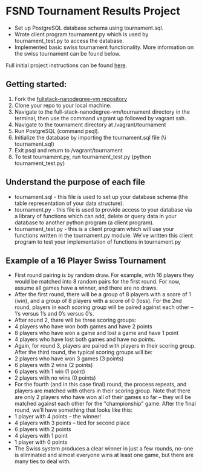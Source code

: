 # FSND Tournament Results Project

* Set up PostgreSQL database schema using tournament.sql.
* Wrote client program tournament.py which is used by tournament_test.py to access the database.
* Implemented basic swiss tournament functionality. More information on the swiss tournament can be found below.

Full initial project instructions can be found 
[here](https://docs.google.com/document/d/16IgOm4XprTaKxAa8w02y028oBECOoB1EI1ReddADEeY/pub?embedded=true).

## Getting started:

1. Fork the [fullstack-nanodegree-vm repository](https://github.com/udacity/fullstack-nanodegree-vm)
2. Clone your repo to your local machine.
3. Navigate to the full-stack-nanodegree-vm/tournament directory in the terminal, then use the command vagrant up followed by vagrant ssh.
4. Navigate to the tournament directory at /vagrant/tournament
5. Run PostgreSQL (command psql).
6. Initialize the database by importing the tournament.sql file (\i tournament.sql)
7. Exit psql and return to /vagrant/tournament
8. To test tournament.py, run tournament_test.py (python tournament_test.py)

## Understand the purpose of each file
* tournament.sql  - this file is used to set up your database schema (the table representation of your data structure).
* tournament.py - this file is used to provide access to your database via a library of functions which can add, delete or query data in your database to another python program (a client program).
* tournament_test.py - this is a client program which will use your functions written in the tournament.py module. We've written this client program to test your implementation of functions in tournament.py


## Example of a 16 Player Swiss Tournament
* First round pairing is by random draw. For example, with 16 players they would be matched into 8 random pairs for the first round. For now, assume all games have a winner, and there are no draws.
* After the first round, there will be a group of 8 players with a score of 1 (win), and a group of 8 players with a score of 0 (loss). For the 2nd round, players in each scoring group will be paired against each other – 1’s versus 1’s and 0’s versus 0’s.
* After round 2, there will be three scoring groups:
 * 4 players who have won both games and have 2 points
 * 8 players who have won a game and lost a game and have 1 point
 * 4 players who have lost both games and have no points.
* Again, for round 3, players are paired with players in their scoring group. After the third round, the typical scoring groups will be:
 * 2 players who have won 3 games (3 points)
 * 6 players with 2 wins (2 points)
 * 6 players with 1 win (1 point)
 * 2 players with no wins (0 points)
* For the fourth (and in this case final) round, the process repeats, and players are matched with others in their scoring group. Note that there are only 2 players who have won all of their games so far – they will be matched against each other for the "championship" game. After the final round, we’ll have something that looks like this:
 * 1 player with 4 points – the winner!
 * 4 players with 3 points – tied for second place
 * 6 players with 2 points
 * 4 players with 1 point
 * 1 player with 0 points
* The Swiss system produces a clear winner in just a few rounds, no-one is eliminated and almost everyone wins at least one game, but there are many ties to deal with.
